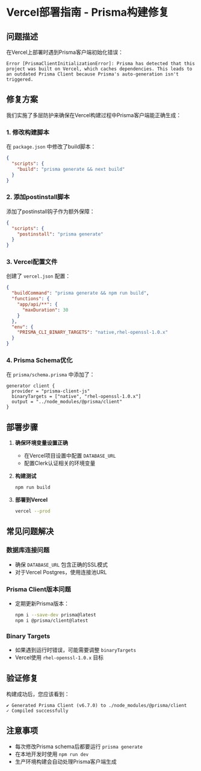 # Vercel部署指南 - Prisma构建修复

## 问题描述
在Vercel上部署时遇到Prisma客户端初始化错误：
```
Error [PrismaClientInitializationError]: Prisma has detected that this project was built on Vercel, which caches dependencies. This leads to an outdated Prisma Client because Prisma's auto-generation isn't triggered.
```

## 修复方案

我们实施了多层防护来确保在Vercel构建过程中Prisma客户端能正确生成：

### 1. 修改构建脚本
在 `package.json` 中修改了build脚本：
```json
{
  "scripts": {
    "build": "prisma generate && next build"
  }
}
```

### 2. 添加postinstall脚本
添加了postinstall钩子作为额外保障：
```json
{
  "scripts": {
    "postinstall": "prisma generate"
  }
}
```

### 3. Vercel配置文件
创建了 `vercel.json` 配置：
```json
{
  "buildCommand": "prisma generate && npm run build",
  "functions": {
    "app/api/**": {
      "maxDuration": 30
    }
  },
  "env": {
    "PRISMA_CLI_BINARY_TARGETS": "native,rhel-openssl-1.0.x"
  }
}
```

### 4. Prisma Schema优化
在 `prisma/schema.prisma` 中添加了：
```prisma
generator client {
  provider = "prisma-client-js"
  binaryTargets = ["native", "rhel-openssl-1.0.x"]
  output = "../node_modules/@prisma/client"
}
```

## 部署步骤

1. **确保环境变量设置正确**
   - 在Vercel项目设置中配置 `DATABASE_URL`
   - 配置Clerk认证相关的环境变量

2. **构建测试**
   ```bash
   npm run build
   ```

3. **部署到Vercel**
   ```bash
   vercel --prod
   ```

## 常见问题解决

### 数据库连接问题
- 确保 `DATABASE_URL` 包含正确的SSL模式
- 对于Vercel Postgres，使用连接池URL

### Prisma Client版本问题
- 定期更新Prisma版本：
  ```bash
  npm i --save-dev prisma@latest
  npm i @prisma/client@latest
  ```

### Binary Targets
- 如果遇到运行时错误，可能需要调整 `binaryTargets`
- Vercel使用 `rhel-openssl-1.0.x` 目标

## 验证修复
构建成功后，您应该看到：
```
✔ Generated Prisma Client (v6.7.0) to ./node_modules/@prisma/client
✓ Compiled successfully
```

## 注意事项
- 每次修改Prisma schema后都要运行 `prisma generate`
- 在本地开发时使用 `npm run dev` 
- 生产环境构建会自动处理Prisma客户端生成 